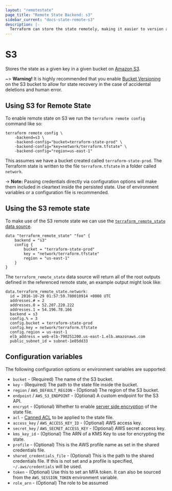 ```yaml
---
layout: "remotestate"
page_title: "Remote State Backend: s3"
sidebar_current: "docs-state-remote-s3"
description: |-
  Terraform can store the state remotely, making it easier to version and work with in a team.
---
```


# S3

Stores the state as a given key in a given bucket on [Amazon
S3](https://aws.amazon.com/s3/).

~> **Warning!** It is highly recommended that you enable
[Bucket Versioning](http://docs.aws.amazon.com/AmazonS3/latest/UG/enable-bucket-versioning.html)
on the S3 bucket to allow for state recovery in the case of accidental deletions and human error.

## Using S3 for Remote State

To enable remote state on S3 we run the `terraform remote config`
command like so:

```
terraform remote config \
	-backend=s3 \
	-backend-config="bucket=terraform-state-prod" \
	-backend-config="key=network/terraform.tfstate" \
	-backend-config="region=us-east-1"
```

This assumes we have a bucket created called `terraform-state-prod`. The
Terraform state is written to the file `terraform.tfstate` in a folder
called `network`.

-> **Note:** Passing credentials directly via configuration options will
make them included in cleartext inside the persisted state. Use of
environment variables or a configuration file is recommended.

## Using the S3 remote state

To make use of the S3 remote state we can use the
[`terraform_remote_state` data
source](/docs/providers/terraform/d/remote_state.html).

```
data "terraform_remote_state" "foo" {
	backend = "s3"
	config {
		bucket = "terraform-state-prod"
		key = "network/terraform.tfstate"
		region = "us-east-1"
	}
}
```

The `terraform_remote_state` data source will return all of the root outputs
defined in the referenced remote state, an example output might look like:

```
data.terraform_remote_state.network:
  id = 2016-10-29 01:57:59.780010914 +0000 UTC
  addresses.# = 2
  addresses.0 = 52.207.220.222
  addresses.1 = 54.196.78.166
  backend = s3
  config.% = 3
  config.bucket = terraform-state-prod
  config.key = network/terraform.tfstate
  config.region = us-east-1
  elb_address = web-elb-790251200.us-east-1.elb.amazonaws.com
  public_subnet_id = subnet-1e05dd33
```

## Configuration variables

The following configuration options or environment variables are supported:

 * `bucket` - (Required) The name of the S3 bucket.
 * `key` - (Required) The path to the state file inside the bucket.
 * `region` / `AWS_DEFAULT_REGION` - (Optional) The region of the S3
 bucket.
 * `endpoint` / `AWS_S3_ENDPOINT` - (Optional) A custom endpoint for the
 S3 API.
 * `encrypt` - (Optional) Whether to enable [server side
   encryption](https://docs.aws.amazon.com/AmazonS3/latest/dev/UsingServerSideEncryption.html)
   of the state file.
 * `acl` - [Canned
   ACL](https://docs.aws.amazon.com/AmazonS3/latest/dev/acl-overview.html#canned-acl)
   to be applied to the state file.
 * `access_key` / `AWS_ACCESS_KEY_ID` - (Optional) AWS access key.
 * `secret_key` / `AWS_SECRET_ACCESS_KEY` - (Optional) AWS secret access key.
 * `kms_key_id` - (Optional) The ARN of a KMS Key to use for encrypting
   the state.
 * `profile` - (Optional) This is the AWS profile name as set in the
   shared credentials file.
 * `shared_credentials_file`  - (Optional) This is the path to the
   shared credentials file. If this is not set and a profile is specified,
   `~/.aws/credentials` will be used.
 * `token` - (Optional) Use this to set an MFA token. It can also be
   sourced from the `AWS_SESSION_TOKEN` environment variable.
 * `role_arn` - (Optional) The role to be assumed

